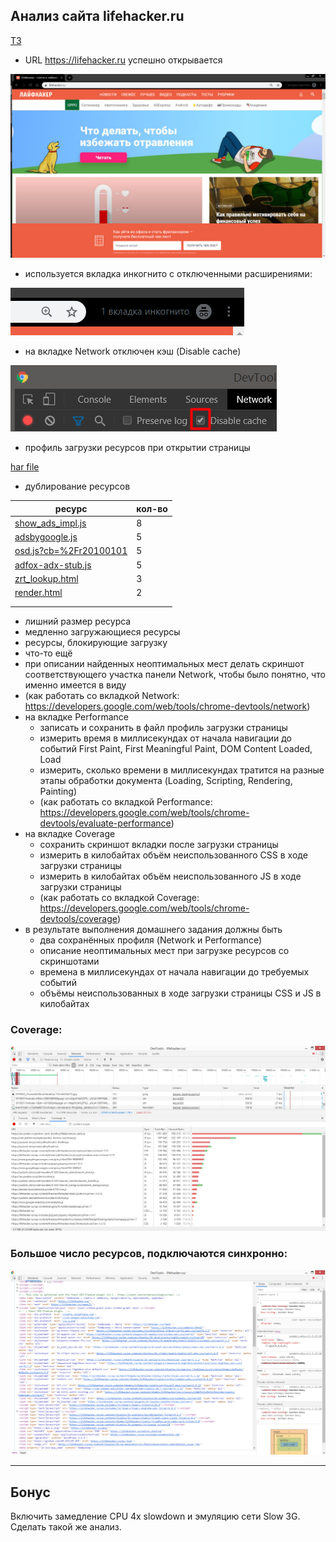 ## Анализ сайта lifehacker.ru

[ТЗ](TASK.md)



- URL https://lifehacker.ru успешно открывается

![](media/open_page.png)
- используется вкладка инкогнито с отключенными расширениями:

![](media/incognito.png)
- на вкладке Network отключен кэш (Disable cache)

![](media/disable_cache.png)

-  профиль загрузки ресурсов при открытии страницы

[har file](files/lifehacker.ru.har)
  
- дублирование ресурсов
  
| ресурс | кол-во |
|---|---|
| [show_ads_impl.js](https://pagead2.googlesyndication.com/pagead/js/r20190924/r20190131/show_ads_impl.js) | 8 |
| [adsbygoogle.js](https://pagead2.googlesyndication.com/pagead/js/adsbygoogle.js) | 5 |
| [osd.js?cb=%2Fr20100101](https://www.googletagservices.com/activeview/js/current/osd.js?cb=%2Fr20100101) | 5 |
| [adfox-adx-stub.js](https://yastatic.net/pcode/adfox/adfox-adx-stub.js) | 5 |
| [zrt_lookup.html](https://googleads.g.doubleclick.net/pagead/html/r20190924/r20190131/zrt_lookup.html) | 3 |
| [render.html](https://yastatic.net/safeframe-bundles/0.69/1-1-0/render.html) | 2 |
|  |  |
|  |  |

  - лишний размер ресурса
  - медленно загружающиеся ресурсы
  - ресурсы, блокирующие загрузку
  - что-то ещё
  - при описании найденных неоптимальных мест делать скриншот соответствующего участка панели Network, чтобы было понятно, что именно имеется в виду
  - (как работать со вкладкой Network: https://developers.google.com/web/tools/chrome-devtools/network)
- на вкладке Performance
  - записать и сохранить в файл профиль загрузки страницы
  - измерить время в миллисекундах от начала навигации до событий First Paint, First Meaningful Paint, DOM Content Loaded, Load
  - измерить, сколько времени в миллисекундах тратится на разные этапы обработки документа (Loading, Scripting, Rendering, Painting)
  - (как работать со вкладкой Performance: https://developers.google.com/web/tools/chrome-devtools/evaluate-performance)
- на вкладке Coverage
  - сохранить скриншот вкладки после загрузки страницы
  - измерить в килобайтах объём неиспользованного CSS в ходе загрузки страницы
  - измерить в килобайтах объём неиспользованного JS в ходе загрузки страницы
  - (как работать со вкладкой Coverage: https://developers.google.com/web/tools/chrome-devtools/coverage)
- в результате выполнения домашнего задания должны быть
  - два сохранённых профиля (Network и Performance)
  - описание неоптимальных мест при загрузке ресурсов со скриншотами
  - времена в миллисекундах от начала навигации до требуемых событий
  - объёмы неиспользованных в ходе загрузки страницы CSS и JS в килобайтах

### Coverage:

![](media/coverage.png)

### Большое число ресурсов, подключаются  синхронно:

![](media/sources_links.png)

------------

## Бонус
Включить замедление CPU 4x slowdown и эмуляцию сети Slow 3G. Сделать такой же анализ.
